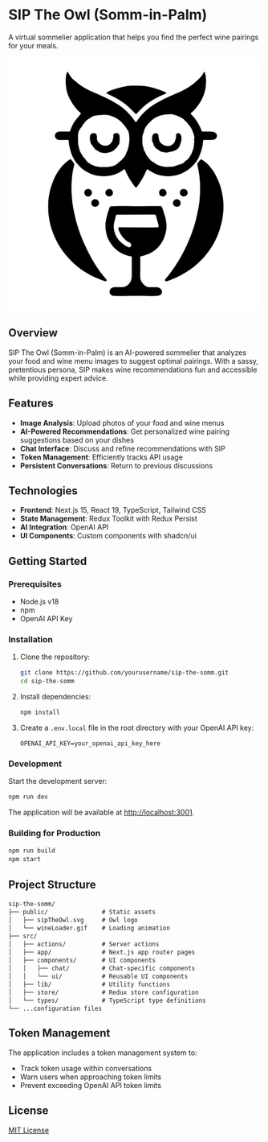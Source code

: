 # SIP The Owl (Somm-in-Palm)

A virtual sommelier application that helps you find the perfect wine pairings for your meals.

![SIP The Owl Logo](/public/sipTheOwl.svg)

## Overview

SIP The Owl (Somm-in-Palm) is an AI-powered sommelier that analyzes your food and wine menu images to suggest optimal pairings. With a sassy, pretentious persona, SIP makes wine recommendations fun and accessible while providing expert advice.

## Features

- **Image Analysis**: Upload photos of your food and wine menus
- **AI-Powered Recommendations**: Get personalized wine pairing suggestions based on your dishes
- **Chat Interface**: Discuss and refine recommendations with SIP
- **Token Management**: Efficiently tracks API usage
- **Persistent Conversations**: Return to previous discussions

## Technologies

- **Frontend**: Next.js 15, React 19, TypeScript, Tailwind CSS
- **State Management**: Redux Toolkit with Redux Persist
- **AI Integration**: OpenAI API
- **UI Components**: Custom components with shadcn/ui

## Getting Started

### Prerequisites

- Node.js v18
- npm
- OpenAI API Key

### Installation

1. Clone the repository:
   ```bash
   git clone https://github.com/yourusername/sip-the-somm.git
   cd sip-the-somm
   ```

2. Install dependencies:
   ```bash
   npm install
   ```

3. Create a `.env.local` file in the root directory with your OpenAI API key:
   ```
   OPENAI_API_KEY=your_openai_api_key_here
   ```

### Development

Start the development server:

```bash
npm run dev
```

The application will be available at [http://localhost:3001](http://localhost:3001).

### Building for Production

```bash
npm run build
npm start
```

## Project Structure

```
sip-the-somm/
├── public/               # Static assets
│   ├── sipTheOwl.svg     # Owl logo
│   └── wineLoader.gif    # Loading animation
├── src/
│   ├── actions/          # Server actions
│   ├── app/              # Next.js app router pages
│   ├── components/       # UI components
│   │   ├── chat/         # Chat-specific components
│   │   └── ui/           # Reusable UI components
│   ├── lib/              # Utility functions
│   ├── store/            # Redux store configuration
│   └── types/            # TypeScript type definitions
└── ...configuration files
```

## Token Management

The application includes a token management system to:
- Track token usage within conversations
- Warn users when approaching token limits
- Prevent exceeding OpenAI API token limits

## License

[MIT License](LICENSE)
